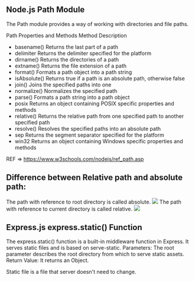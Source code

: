 ## Node.js Path Module

The Path module provides a way of working with directories and file paths.

Path Properties and Methods
Method 	Description
- basename() 	Returns the last part of a path
- delimiter 	Returns the delimiter specified for the platform
- dirname() 	Returns the directories of a path
- extname() 	Returns the file extension of a path
- format() 	Formats a path object into a path string
- isAbsolute() 	Returns true if a path is an absolute path, otherwise false
- join() 	Joins the specified paths into one
- normalize() 	Normalizes the specified path
- parse() 	Formats a path string into a path object
- posix 	Returns an object containing POSIX specific properties and methods
- relative() 	Returns the relative path from one specified path to another specified path
- resolve() 	Resolves the specified paths into an absolute path
- sep 	Returns the segment separator specified for the platform
- win32 	Returns an object containing Windows specific properties and methods

REF => https://www.w3schools.com/nodejs/ref_path.asp


## Difference between Relative path and absolute path: 

The path with reference to root directory is called absolute. <img src="http://www.foo.com/images/kitten.png"/>
The path with reference to current directory is called relative.  <img src="kitten.png"/>


## Express.js express.static() Function

The express.static() function is a built-in middleware function in Express. It serves static files and is based on serve-static. 
Parameters: The root parameter describes the root directory from which to serve static assets. Return Value: It returns an Object. 


Static file is a file that server doesn't need to change.
